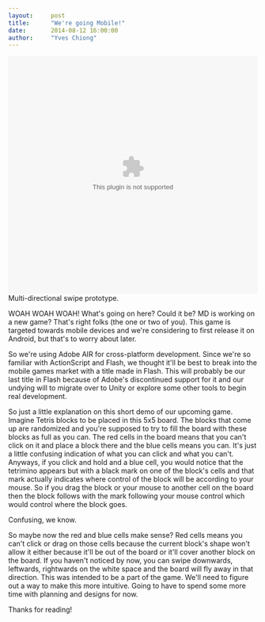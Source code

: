 ```yaml
---
layout:     post
title:      "We're going Mobile!"
date:       2014-08-12 16:00:00
author:     "Yves Chiong"
---
```

<p>
    <object class="card-shadow"
            style="width: 100%; height: 480px"
            data="/img/posts/2014-08-12/multi-directional.swf">
    </object>
    <span class="caption text-muted">Multi-directional swipe prototype.</span>
</p>

<p>WOAH WOAH WOAH! What's going on here? Could it be? MD is working on a new game? That's right folks (the one or two of you). This game is targeted towards mobile devices and we're considering to first release it on Android, but that's to worry about later.</p>

<p>So we're using Adobe AIR for cross-platform development. Since we're so familiar with ActionScript and Flash, we thought it'll be best to break into the mobile games market with a title made in Flash. This will probably be our last title in Flash because of Adobe's discontinued support for it and our undying will to migrate over to Unity or explore some other tools to begin real development.</p>

<p>So just a little explanation on this short demo of our upcoming game. Imagine Tetris blocks to be placed in this 5x5 board. The blocks that come up are randomized and you're supposed to try to fill the board with these blocks as full as you can. The red cells in the board means that you can't click on it and place a block there and the blue cells means you can. It's just a little confusing indication of what you can click and what you can't. Anyways, if you click and hold and a blue cell, you would notice that the tetrimino appears but with a black mark on one of the block's cells and that mark actually indicates where control of the block will be according to your mouse. So if you drag the block or your mouse to another cell on the board then the block follows with the mark following your mouse control which would control where the block goes.</p>

<p>Confusing, we know.</p>

<p>So maybe now the red and blue cells make sense? Red cells means you can't click or drag on those cells because the current block's shape won't allow it either because it'll be out of the board or it'll cover another block on the board. If you haven't noticed by now, you can swipe downwards, leftwards, rightwards on the white space and the board will fly away in that direction. This was intended to be a part of the game. We'll need to figure out a way to make this more intuitive. Going to have to spend some more time with planning and designs for now.</p>

<p>Thanks for reading!</p>
